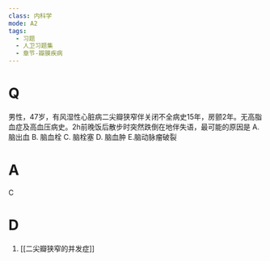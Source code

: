 ```yaml
---
class: 内科学
mode: A2
tags:
  - 习题
  - 人卫习题集
  - 章节-瓣膜疾病
---
```


# Q
男性，47岁，有风湿性心脏病二尖瓣狭窄伴关闭不全病史15年，房颤2年。无高脂血症及高血压病史。2h前晚饭后散步时突然跌倒在地伴失语，最可能的原因是
A. 脑出血 
B. 脑血栓 
C. 脑栓塞
D. 脑血肿 
E.脑动脉瘤破裂
# A
C
# D
1. [[二尖瓣狭窄的并发症]]